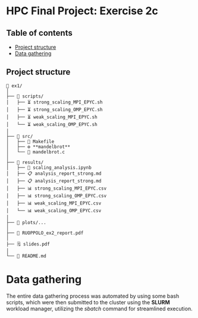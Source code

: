 # HPC Final Project: Exercise 2c

## Table of contents
- [Project structure](#project-structure)
- [Data gathering](#data-gathering)

## Project structure

```
📂 ex1/
│ 
├── 📂 scripts/
│   ├── ⏳ strong_scaling_MPI_EPYC.sh
│   ├── ⏳ strong_scaling_OMP_EPYC.sh
│   ├── ⏳ weak_scaling_MPI_EPYC.sh
│   └── ⏳ weak_scaling_OMP_EPYC.sh
│
├── 📂 src/
│   ├── 🔨 Makefile
│   ├── ⚙️ **mandelbrot**
│   └── 🧱 mandelbrot.c
│
├── 📂 results/
│   ├── 🔎 scaling_analysis.ipynb
│   ├── 📋 analysis_report_strong.md
│   ├── 📋 analysis_report_strong.md
│   ├── 📊 strong_scaling_MPI_EPYC.csv
│   ├── 📊 strong_scaling_OMP_EPYC.csv
│   ├── 📊 weak_scaling_MPI_EPYC.csv
│   └── 📊 weak_scaling_OMP_EPYC.csv
│
├── 📂 plots/...  
│
├── 📝 RUOPPOLO_ex2_report.pdf
│
├── 🗒️ slides.pdf
│   
└── 📰 README.md

```


# Data gathering

The entire data gathering process was automated by using some bash scripts, which were then submitted to the cluster using the **SLURM** workload manager, utilizing the *sbatch* command for streamlined execution.

